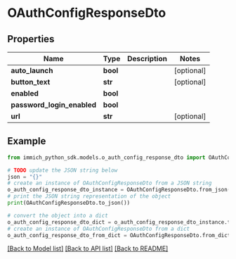 # OAuthConfigResponseDto


## Properties

Name | Type | Description | Notes
------------ | ------------- | ------------- | -------------
**auto_launch** | **bool** |  | [optional] 
**button_text** | **str** |  | [optional] 
**enabled** | **bool** |  | 
**password_login_enabled** | **bool** |  | 
**url** | **str** |  | [optional] 

## Example

```python
from immich_python_sdk.models.o_auth_config_response_dto import OAuthConfigResponseDto

# TODO update the JSON string below
json = "{}"
# create an instance of OAuthConfigResponseDto from a JSON string
o_auth_config_response_dto_instance = OAuthConfigResponseDto.from_json(json)
# print the JSON string representation of the object
print(OAuthConfigResponseDto.to_json())

# convert the object into a dict
o_auth_config_response_dto_dict = o_auth_config_response_dto_instance.to_dict()
# create an instance of OAuthConfigResponseDto from a dict
o_auth_config_response_dto_from_dict = OAuthConfigResponseDto.from_dict(o_auth_config_response_dto_dict)
```
[[Back to Model list]](../README.md#documentation-for-models) [[Back to API list]](../README.md#documentation-for-api-endpoints) [[Back to README]](../README.md)


